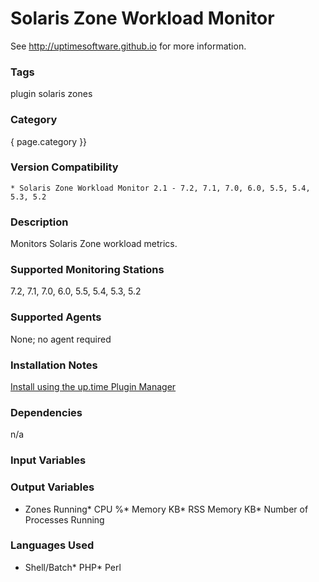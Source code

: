 # Solaris Zone Workload Monitor

See http://uptimesoftware.github.io for more information.

### Tags 
 plugin   solaris   zones  

### Category

{ page.category }}

### Version Compatibility


  
    * Solaris Zone Workload Monitor 2.1 - 7.2, 7.1, 7.0, 6.0, 5.5, 5.4, 5.3, 5.2
  


### Description
Monitors Solaris Zone workload metrics.


### Supported Monitoring Stations

7.2, 7.1, 7.0, 6.0, 5.5, 5.4, 5.3, 5.2

### Supported Agents
None; no agent required

### Installation Notes
<p><a href="https://github.com/uptimesoftware/uptime-plugin-manager">Install using the up.time Plugin Manager</a></p>


### Dependencies
<p>n/a</p>


### Input Variables


### Output Variables

* Zones Running* CPU %* Memory KB* RSS Memory KB* Number of Processes Running

### Languages Used
* Shell/Batch* PHP* Perl

